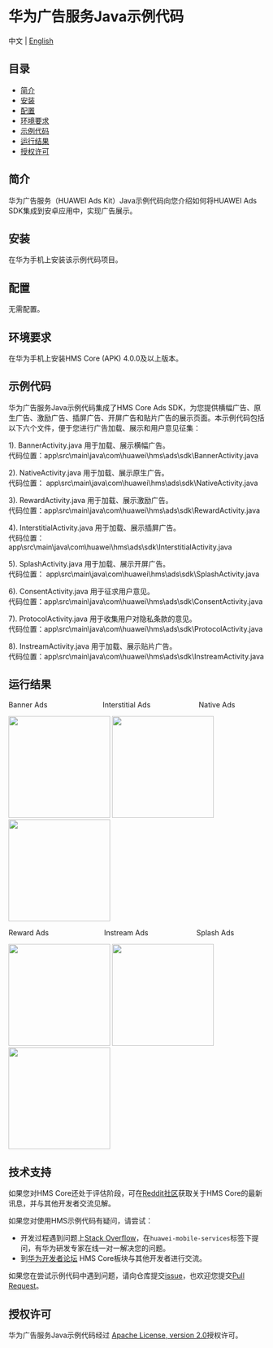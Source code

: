 # 华为广告服务Java示例代码
中文 | [English](https://github.com/HMS-Core/hms-ads-demo-java/blob/master/README.md)
## 目录

 * [简介](#简介)
 * [安装](#安装)
 * [配置](#配置)
 * [环境要求](#环境要求)
 * [示例代码](#示例代码)
 * [运行结果](#运行结果)
 * [授权许可](#授权许可)
 
 
## 简介
华为广告服务（HUAWEI Ads Kit）Java示例代码向您介绍如何将HUAWEI Ads SDK集成到安卓应用中，实现广告展示。

## 安装
在华为手机上安装该示例代码项目。

## 配置
无需配置。

## 环境要求
在华为手机上安装HMS Core (APK) 4.0.0及以上版本。

## 示例代码
华为广告服务Java示例代码集成了HMS Core Ads SDK，为您提供横幅广告、原生广告、激励广告、插屏广告、开屏广告和贴片广告的展示页面。本示例代码包括以下六个文件，便于您进行广告加载、展示和用户意见征集：

1). BannerActivity.java
用于加载、展示横幅广告。
<br>代码位置：app\src\main\java\com\huawei\hms\ads\sdk\BannerActivity.java</br>
    
2). NativeActivity.java
用于加载、展示原生广告。
<br>代码位置： app\src\main\java\com\huawei\hms\ads\sdk\NativeActivity.java</br>
    
3). RewardActivity.java
用于加载、展示激励广告。
<br>代码位置：app\src\main\java\com\huawei\hms\ads\sdk\RewardActivity.java</br>
	
4). InterstitialActivity.java
用于加载、展示插屏广告。
<br>代码位置： app\src\main\java\com\huawei\hms\ads\sdk\InterstitialActivity.java</br>
	
5). SplashActivity.java
用于加载、展示开屏广告。
<br>代码位置： app\src\main\java\com\huawei\hms\ads\sdk\SplashActivity.java</br>
	
6). ConsentActivity.java
用于征求用户意见。
<br>代码位置：app\src\main\java\com\huawei\hms\ads\sdk\ConsentActivity.java</br>
    
7). ProtocolActivity.java
用于收集用户对隐私条款的意见。
<br>代码位置：app\src\main\java\com\huawei\hms\ads\sdk\ProtocolActivity.java</br>

8). InstreamActivity.java
用于加载、展示贴片广告。
<br>代码位置：app\src\main\java\com\huawei\hms\ads\sdk\InstreamActivity.java</br>

## 运行结果
Banner Ads&emsp;&emsp;&emsp;&emsp;&emsp;&emsp;&emsp;&ensp; Interstitial Ads&emsp;&emsp;&emsp;&emsp;&emsp;&emsp;&ensp; Native Ads

 <img src="https://github.com/HMS-Core/hms-ads-demo-java/blob/master/result/Banner.gif" width=200>  <img src="https://github.com/HMS-Core/hms-ads-demo-java/blob/master/result/Interstitial.gif" width=200>  <img src="https://github.com/HMS-Core/hms-ads-demo-java/blob/master/result/Native.gif" width=200>

Reward Ads&emsp;&emsp;&emsp;&emsp;&emsp;&emsp;&emsp;&ensp; Instream Ads&emsp;&emsp;&emsp;&emsp;&emsp;&emsp;&ensp; Splash Ads

<img src="https://github.com/HMS-Core/hms-ads-demo-java/blob/master/result/Reward.gif" width=200>  <img src="https://github.com/HMS-Core/hms-ads-demo-java/blob/master/result/Roll.gif" width=200>  <img src="https://github.com/HMS-Core/hms-ads-demo-java/blob/master/result/Splash.gif" width=200>

## 技术支持
如果您对HMS Core还处于评估阶段，可在[Reddit社区](https://www.reddit.com/r/HuaweiDevelopers/)获取关于HMS Core的最新讯息，并与其他开发者交流见解。

如果您对使用HMS示例代码有疑问，请尝试：
- 开发过程遇到问题上[Stack Overflow](https://stackoverflow.com/questions/tagged/huawei-mobile-services)，在`huawei-mobile-services`标签下提问，有华为研发专家在线一对一解决您的问题。
- 到[华为开发者论坛](https://forums.developer.huawei.com/forumPortal/en/home?fid=0101187876626530001) HMS Core板块与其他开发者进行交流。

如果您在尝试示例代码中遇到问题，请向仓库提交[issue](https://github.com/HMS-Core/hms-ads-demo-java/issues)，也欢迎您提交[Pull Request](https://github.com/HMS-Core/hms-ads-demo-java/pulls)。

##  授权许可
华为广告服务Java示例代码经过 [Apache License, version 2.0](http://www.apache.org/licenses/LICENSE-2.0)授权许可。


